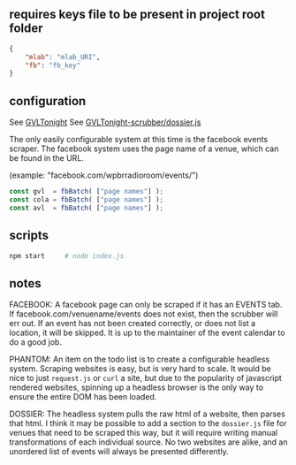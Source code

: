 ## requires keys file to be present in project root folder
``` json
{
    "mlab": "mlab_URI",
    "fb": "fb_key"
}
```

## configuration
See [GVLTonight](https://github.com/GVLTonight/GVLTonight)
See [GVLTonight-scrubber/dossier.js](https://github.com/GVLTonight/GVLTonight-scrubber/blob/master/dossier.js)

The only easily configurable system at this time is the facebook events scraper. The facebook system uses the page name of a venue, which can be found in the URL.

(example: "facebook.com/wpbrradioroom/events/")

``` javascript
const gvl  = fbBatch( ["page names"] );
const cola = fbBatch( ["page names"] );
const avl  = fbBatch( ["page names"] );
```

## scripts
``` bash
npm start     # node index.js
```

## notes

FACEBOOK: A facebook page can only be scraped if it has an EVENTS tab. If facebook.com/venuename/events does not exist, then the scrubber will err out. If an event has not been created correctly, or does not list a location, it will be skipped.  It is up to the maintainer of the event calendar to do a good job.

PHANTOM: An item on the todo list is to create a configurable headless system. Scraping websites is easy, but is very hard to scale. It would be nice to just `request.js` or `curl` a site, but due to the popularity of javascript rendered websites, spinning up a headless browser is the only way to ensure the entire DOM has been loaded.

DOSSIER: The headless system pulls the raw html of a website, then parses that html. I think it may be possible to add a section to the `dossier.js` file for venues that need to be scraped this way, but it will require writing manual transformations of each individual source. No two websites are alike, and an unordered list of events will always be presented differently.